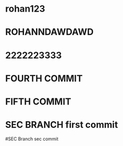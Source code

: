 # rohan123
# ROHANNDAWDAWD
# 2222223333
# FOURTH COMMIT
# FIFTH COMMIT

# SEC BRANCH first commit
#SEC Branch sec commit

